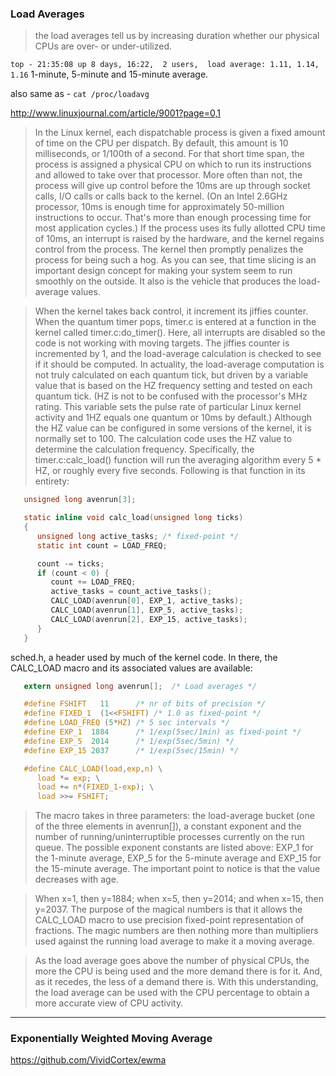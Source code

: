 ### Load Averages

> the load averages tell us by increasing duration whether our physical CPUs are over- or under-utilized.
 
`top - 21:35:08 up 8 days, 16:22,  2 users,  load average: 1.11, 1.14, 1.16`
1-minute, 5-minute and 15-minute average.

also same as - `cat /proc/loadavg`

http://www.linuxjournal.com/article/9001?page=0,1
> In the Linux kernel, each dispatchable process is given a fixed amount of time on the CPU per dispatch. By default, this amount is 10 milliseconds, or 1/100th of a second. For that short time span, the process is assigned a physical CPU on which to run its instructions and allowed to take over that processor. More often than not, the process will give up control before the 10ms are up through socket calls, I/O calls or calls back to the kernel. (On an Intel 2.6GHz processor, 10ms is enough time for approximately 50-million instructions to occur. That's more than enough processing time for most application cycles.) If the process uses its fully allotted CPU time of 10ms, an interrupt is raised by the hardware, and the kernel regains control from the process. The kernel then promptly penalizes the process for being such a hog. As you can see, that time slicing is an important design concept for making your system seem to run smoothly on the outside. It also is the vehicle that produces the load-average values.

> When the kernel takes back control, it increment its jiffies counter. When the quantum timer pops, timer.c is entered at a function in the kernel called timer.c:do_timer(). Here, all interrupts are disabled so the code is not working with moving targets. The jiffies counter is incremented by 1, and the load-average calculation is checked to see if it should be computed. In actuality, the load-average computation is not truly calculated on each quantum tick, but driven by a variable value that is based on the HZ frequency setting and tested on each quantum tick. (HZ is not to be confused with the processor's MHz rating. This variable sets the pulse rate of particular Linux kernel activity and 1HZ equals one quantum or 10ms by default.) Although the HZ value can be configured in some versions of the kernel, it is normally set to 100. The calculation code uses the HZ value to determine the calculation frequency. Specifically, the timer.c:calc_load() function will run the averaging algorithm every 5 * HZ, or roughly every five seconds. Following is that function in its entirety:

```c
   unsigned long avenrun[3];

   static inline void calc_load(unsigned long ticks)
   {
      unsigned long active_tasks; /* fixed-point */
      static int count = LOAD_FREQ;

      count -= ticks;
      if (count < 0) {
         count += LOAD_FREQ;
         active_tasks = count_active_tasks();
         CALC_LOAD(avenrun[0], EXP_1, active_tasks);
         CALC_LOAD(avenrun[1], EXP_5, active_tasks);
         CALC_LOAD(avenrun[2], EXP_15, active_tasks);
      }
   }
```

sched.h, a header used by much of the kernel code. In there, the CALC_LOAD macro and its associated values are available:

```c
   extern unsigned long avenrun[];	/* Load averages */

   #define FSHIFT   11		/* nr of bits of precision */
   #define FIXED_1  (1<<FSHIFT)	/* 1.0 as fixed-point */
   #define LOAD_FREQ (5*HZ)	/* 5 sec intervals */
   #define EXP_1  1884		/* 1/exp(5sec/1min) as fixed-point */
   #define EXP_5  2014		/* 1/exp(5sec/5min) */
   #define EXP_15 2037		/* 1/exp(5sec/15min) */

   #define CALC_LOAD(load,exp,n) \
      load *= exp; \
      load += n*(FIXED_1-exp); \
      load >>= FSHIFT;
```

> The macro takes in three parameters: the load-average bucket (one of the three elements in avenrun[]), a constant exponent and the number of running/uninterruptible processes currently on the run queue. The possible exponent constants are listed above: EXP_1 for the 1-minute average, EXP_5 for the 5-minute average and EXP_15 for the 15-minute average. The important point to notice is that the value decreases with age.

> When x=1, then y=1884; when x=5, then y=2014; and when x=15, then y=2037. The purpose of the magical numbers is that it allows the CALC_LOAD macro to use precision fixed-point representation of fractions. The magic numbers are then nothing more than multipliers used against the running load average to make it a moving average. 

> As the load average goes above the number of physical CPUs, the more the CPU is being used and the more demand there is for it. And, as it recedes, the less of a demand there is. With this understanding, the load average can be used with the CPU percentage to obtain a more accurate view of CPU activity.

----------------

### Exponentially Weighted Moving Average
https://github.com/VividCortex/ewma



